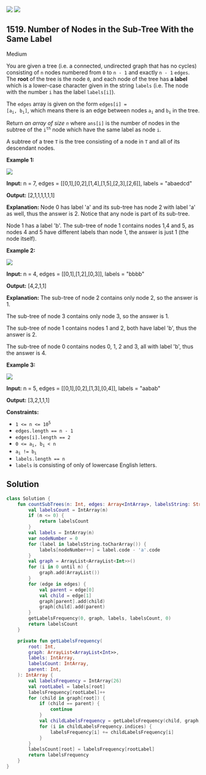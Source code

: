 [![](https://img.shields.io/github/stars/javadev/LeetCode-in-Kotlin?label=Stars&style=flat-square)](https://github.com/javadev/LeetCode-in-Kotlin)
[![](https://img.shields.io/github/forks/javadev/LeetCode-in-Kotlin?label=Fork%20me%20on%20GitHub%20&style=flat-square)](https://github.com/javadev/LeetCode-in-Kotlin/fork)

## 1519\. Number of Nodes in the Sub-Tree With the Same Label

Medium

You are given a tree (i.e. a connected, undirected graph that has no cycles) consisting of `n` nodes numbered from `0` to `n - 1` and exactly `n - 1` `edges`. The **root** of the tree is the node `0`, and each node of the tree has **a label** which is a lower-case character given in the string `labels` (i.e. The node with the number `i` has the label `labels[i]`).

The `edges` array is given on the form <code>edges[i] = [a<sub>i</sub>, b<sub>i</sub>]</code>, which means there is an edge between nodes <code>a<sub>i</sub></code> and <code>b<sub>i</sub></code> in the tree.

Return _an array of size `n`_ where `ans[i]` is the number of nodes in the subtree of the <code>i<sup>th</sup></code> node which have the same label as node `i`.

A subtree of a tree `T` is the tree consisting of a node in `T` and all of its descendant nodes.

**Example 1:**

![](https://assets.leetcode.com/uploads/2020/07/01/q3e1.jpg)

**Input:** n = 7, edges = \[\[0,1],[0,2],[1,4],[1,5],[2,3],[2,6]], labels = "abaedcd"

**Output:** [2,1,1,1,1,1,1]

**Explanation:** Node 0 has label 'a' and its sub-tree has node 2 with label 'a' as well, thus the answer is 2. Notice that any node is part of its sub-tree. 

Node 1 has a label 'b'. The sub-tree of node 1 contains nodes 1,4 and 5, as nodes 4 and 5 have different labels than node 1, the answer is just 1 (the node itself).

**Example 2:**

![](https://assets.leetcode.com/uploads/2020/07/01/q3e2.jpg)

**Input:** n = 4, edges = \[\[0,1],[1,2],[0,3]], labels = "bbbb"

**Output:** [4,2,1,1]

**Explanation:** The sub-tree of node 2 contains only node 2, so the answer is 1.

The sub-tree of node 3 contains only node 3, so the answer is 1. 

The sub-tree of node 1 contains nodes 1 and 2, both have label 'b', thus the answer is 2. 

The sub-tree of node 0 contains nodes 0, 1, 2 and 3, all with label 'b', thus the answer is 4.

**Example 3:**

![](https://assets.leetcode.com/uploads/2020/07/01/q3e3.jpg)

**Input:** n = 5, edges = \[\[0,1],[0,2],[1,3],[0,4]], labels = "aabab"

**Output:** [3,2,1,1,1]

**Constraints:**

*   <code>1 <= n <= 10<sup>5</sup></code>
*   `edges.length == n - 1`
*   `edges[i].length == 2`
*   <code>0 <= a<sub>i</sub>, b<sub>i</sub> < n</code>
*   <code>a<sub>i</sub> != b<sub>i</sub></code>
*   `labels.length == n`
*   `labels` is consisting of only of lowercase English letters.

## Solution

```kotlin
class Solution {
    fun countSubTrees(n: Int, edges: Array<IntArray>, labelsString: String): IntArray {
        val labelsCount = IntArray(n)
        if (n <= 0) {
            return labelsCount
        }
        val labels = IntArray(n)
        var nodeNumber = 0
        for (label in labelsString.toCharArray()) {
            labels[nodeNumber++] = label.code - 'a'.code
        }
        val graph = ArrayList<ArrayList<Int>>()
        for (i in 0 until n) {
            graph.add(ArrayList())
        }
        for (edge in edges) {
            val parent = edge[0]
            val child = edge[1]
            graph[parent].add(child)
            graph[child].add(parent)
        }
        getLabelsFrequency(0, graph, labels, labelsCount, 0)
        return labelsCount
    }

    private fun getLabelsFrequency(
        root: Int,
        graph: ArrayList<ArrayList<Int>>,
        labels: IntArray,
        labelsCount: IntArray,
        parent: Int,
    ): IntArray {
        val labelsFrequency = IntArray(26)
        val rootLabel = labels[root]
        labelsFrequency[rootLabel]++
        for (child in graph[root]) {
            if (child == parent) {
                continue
            }
            val childLabelsFrequency = getLabelsFrequency(child, graph, labels, labelsCount, root)
            for (i in childLabelsFrequency.indices) {
                labelsFrequency[i] += childLabelsFrequency[i]
            }
        }
        labelsCount[root] = labelsFrequency[rootLabel]
        return labelsFrequency
    }
}
```